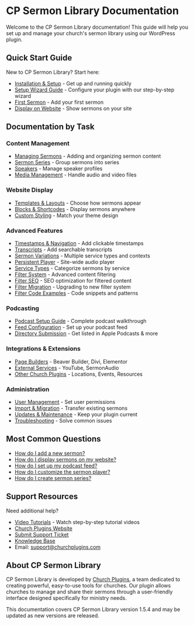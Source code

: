 # CP Sermon Library Documentation

Welcome to the CP Sermon Library documentation! This guide will help you set up and manage your church's sermon library using our WordPress plugin.

## Quick Start Guide

New to CP Sermon Library? Start here:

- [Installation & Setup](getting-started.md#quick-installation) - Get up and running quickly
- [Setup Wizard Guide](setup-wizard.md) - Configure your plugin with our step-by-step wizard
- [First Sermon](managing-sermons.md#adding-a-new-sermon) - Add your first sermon
- [Display on Website](customization-and-display.md#using-gutenberg-blocks-for-sermons--series) - Show sermons on your site

## Documentation by Task

### Content Management
- [Managing Sermons](managing-sermons.md) - Adding and organizing sermon content
- [Sermon Series](managing-sermons.md#using-series-to-group-sermons) - Group sermons into series
- [Speakers](managing-sermons.md#organizing-sermons-with-categories--filters) - Manage speaker profiles
- [Media Management](managing-sermons.md#uploading-sermon-audio--video) - Handle audio and video files

### Website Display
- [Templates & Layouts](customization-and-display.md#customizing-sermon-layouts--templates) - Choose how sermons appear
- [Blocks & Shortcodes](customization-and-display.md#using-gutenberg-blocks-for-sermons--series) - Display sermons anywhere
- [Custom Styling](customization-and-display.md#theme-compatibility--styling-options) - Match your theme design

### Advanced Features
- [Timestamps & Navigation](timestamps-and-transcripts.md#understanding-sermon-timestamps) - Add clickable timestamps
- [Transcripts](timestamps-and-transcripts.md#managing-sermon-transcripts) - Add searchable transcripts
- [Sermon Variations](sermon-variations.md) - Multiple service types and contexts
- [Persistent Player](advanced-features.md#using-the-persistent-audio-player) - Site-wide audio player
- [Service Types](service-types.md) - Categorize sermons by service
- [Filter System](filter-system.md) - Advanced content filtering
- [Filter SEO](seo-enhancements.md) - SEO optimization for filtered content
- [Filter Migration](filter-system-migration.md) - Upgrading to new filter system 
- [Filter Code Examples](filter-system-examples.md) - Code snippets and patterns

### Podcasting
- [Podcast Setup Guide](podcast-setup-guide.md) - Complete podcast walkthrough
- [Feed Configuration](podcast-setup-guide.md#initial-podcast-configuration) - Set up your podcast feed
- [Directory Submission](podcast-setup-guide.md#submitting-to-podcast-directories) - Get listed in Apple Podcasts & more

### Integrations & Extensions
- [Page Builders](integrations-and-compatibility.md#third-party-plugin-compatibility) - Beaver Builder, Divi, Elementor
- [External Services](integrations-and-compatibility.md#external-media-hosting) - YouTube, SermonAudio
- [Other Church Plugins](integrations-and-compatibility.md#using-cp-sermons-with-other-church-plugins) - Locations, Events, Resources

### Administration
- [User Management](user-management.md) - Set user permissions
- [Import & Migration](getting-started.md#importing-and-exporting-data) - Transfer existing sermons
- [Updates & Maintenance](updating-and-versioning.md) - Keep your plugin current
- [Troubleshooting](troubleshooting.md) - Solve common issues

## Most Common Questions

- [How do I add a new sermon?](managing-sermons.md#adding-a-new-sermon)
- [How do I display sermons on my website?](customization-and-display.md#using-gutenberg-blocks-for-sermons--series)
- [How do I set up my podcast feed?](podcast-setup-guide.md#initial-podcast-configuration)
- [How do I customize the sermon player?](advanced-features.md#persistent-player-features)
- [How do I create sermon series?](managing-sermons.md#using-series-to-group-sermons)

## Support Resources

Need additional help?

- [Video Tutorials](video-tutorials.md) - Watch step-by-step tutorial videos
- [Church Plugins Website](https://churchplugins.com)
- [Submit Support Ticket](https://churchplugins.com/my-account/support/)
- [Knowledge Base](https://churchplugins.com/knowledge-base)
- Email: support@churchplugins.com

## About CP Sermon Library

CP Sermon Library is developed by [Church Plugins](https://churchplugins.com), a team dedicated to creating powerful, easy-to-use tools for churches. Our plugin allows churches to manage and share their sermons through a user-friendly interface designed specifically for ministry needs.

This documentation covers CP Sermon Library version 1.5.4 and may be updated as new versions are released.